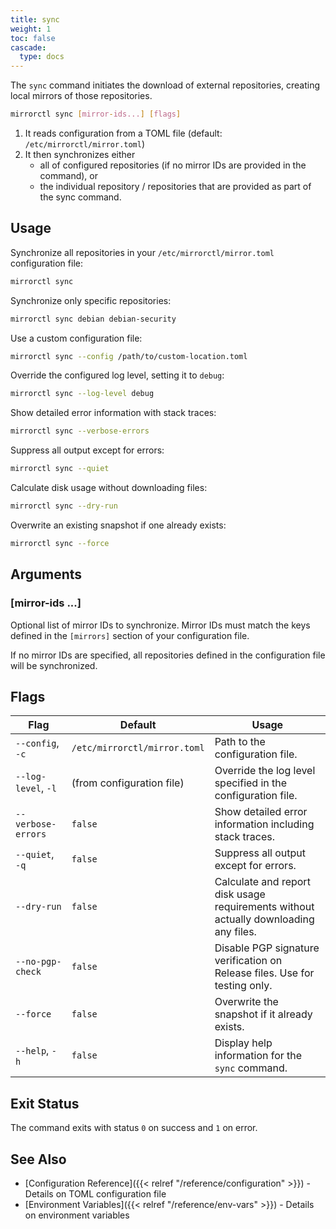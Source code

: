 ```yaml
---
title: sync
weight: 1
toc: false
cascade:
  type: docs
---
```


The `sync` command initiates the download of external repositories, creating local mirrors of 
those repositories.

```bash
mirrorctl sync [mirror-ids...] [flags]
```


1. It reads configuration from a TOML file (default: `/etc/mirrorctl/mirror.toml`)
1. It then synchronizes either
   - all of configured repositories (if no mirror IDs are provided in the command), or
   - the individual repository / repositories that are provided as part of the sync command.

## Usage

Synchronize all repositories in your `/etc/mirrorctl/mirror.toml` configuration file:
```bash
mirrorctl sync
```

Synchronize only specific repositories:
```bash
mirrorctl sync debian debian-security
```

Use a custom configuration file:
```bash
mirrorctl sync --config /path/to/custom-location.toml
```

Override the configured log level, setting it to `debug`:
```bash
mirrorctl sync --log-level debug
```

Show detailed error information with stack traces:
```bash
mirrorctl sync --verbose-errors
```

Suppress all output except for errors:
```bash
mirrorctl sync --quiet
```

Calculate disk usage without downloading files:
```bash
mirrorctl sync --dry-run
```

Overwrite an existing snapshot if one already exists:
```bash
mirrorctl sync --force
```

## Arguments

### [mirror-ids ...]

Optional list of mirror IDs to synchronize. Mirror IDs must match the keys defined in the
`[mirrors]` section of your configuration file.

If no mirror IDs are specified, all repositories defined in the configuration file will be
synchronized.

## Flags

| Flag | Default | Usage |
|------|---------|-------|
| `--config`, `-c` | `/etc/mirrorctl/mirror.toml` | Path to the configuration file. |
| `--log-level`, `-l` | (from configuration file) | Override the log level specified in the configuration file. |
| `--verbose-errors` | `false` | Show detailed error information including stack traces. |
| `--quiet`, `-q` | `false` | Suppress all output except for errors. |
| `--dry-run` | `false` | Calculate and report disk usage requirements without actually downloading any files. |
| `--no-pgp-check` | `false` | Disable PGP signature verification on Release files. Use for testing only. |
| `--force` | `false` | Overwrite the snapshot if it already exists. |
| `--help`, `-h` | `false` | Display help information for the `sync` command. |

## Exit Status

The command exits with status `0` on success and `1` on error.

## See Also

- [Configuration Reference]({{< relref "/reference/configuration" >}}) - Details on TOML configuration file
- [Environment Variables]({{< relref "/reference/env-vars" >}}) - Details on environment variables

